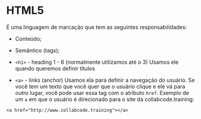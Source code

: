 # HTML5

É uma linguagem de marcação que tem as seguintes responsabilidades:

- Conteúdo;
- Semântico (tags);

- `<h1>` - heading 1 - 6 (normalmente utilizamos até o 3)
  Usamos ele quando queremos definir títulos

- `<a>` - links (anchor)
  Usamos ela para definir a navegação do usuário. Se você tem um texto que você quer que o usuário clique e ele vá para outro lugar, você pode usar essa tag com o atributo `href`. Exemplo de um `a` em que o usuário é direcionado para o site da collabcode.training:

```
<a href="http://www.collabcode.training"></a>
```
